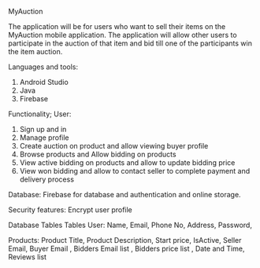 MyAuction 

The application will be for users who want to sell their items on the MyAuction mobile application. The application will allow other users to participate in the auction of that item and bid till one of the participants win the item auction. 


Languages and tools:
1. Android Studio
2. Java
3. Firebase


Functionality;
User:
1. Sign up and in
3. Manage profile 
4. Create auction on product and allow viewing buyer profile 
5. Browse products and Allow bidding on products
6. View active bidding on products and allow to update bidding price 
7. View won bidding and allow to contact seller to complete payment and delivery process 


Database:
Firebase for database and authentication and online storage.

Security features:
Encrypt user profile 

Database Tables 
Tables 
User: 
Name,
Email,
Phone No,
Address, 
Password, 

Products:
Product Title,
Product Description, 
Start price,
IsActive, 
Seller Email,
Buyer Email ,
Bidders Email list ,
Bidders price list ,
Date and Time, 
Reviews list
